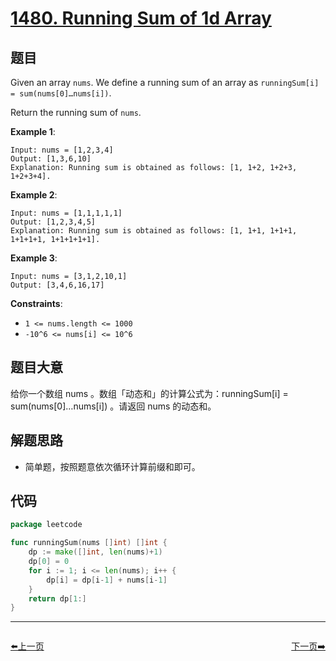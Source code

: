 # [1480. Running Sum of 1d Array](https://leetcode.com/problems/running-sum-of-1d-array/)

## 题目

Given an array `nums`. We define a running sum of an array as `runningSum[i] = sum(nums[0]…nums[i])`.

Return the running sum of `nums`.

**Example 1**:

```
Input: nums = [1,2,3,4]
Output: [1,3,6,10]
Explanation: Running sum is obtained as follows: [1, 1+2, 1+2+3, 1+2+3+4].

```

**Example 2**:

```
Input: nums = [1,1,1,1,1]
Output: [1,2,3,4,5]
Explanation: Running sum is obtained as follows: [1, 1+1, 1+1+1, 1+1+1+1, 1+1+1+1+1].

```

**Example 3**:

```
Input: nums = [3,1,2,10,1]
Output: [3,4,6,16,17]

```


**Constraints**:

- `1 <= nums.length <= 1000`
- `-10^6 <= nums[i] <= 10^6`

## 题目大意

给你一个数组 nums 。数组「动态和」的计算公式为：runningSum[i] = sum(nums[0]…nums[i]) 。请返回 nums 的动态和。


## 解题思路

- 简单题，按照题意依次循环计算前缀和即可。

## 代码

```go
package leetcode

func runningSum(nums []int) []int {
	dp := make([]int, len(nums)+1)
	dp[0] = 0
	for i := 1; i <= len(nums); i++ {
		dp[i] = dp[i-1] + nums[i-1]
	}
	return dp[1:]
}

```


----------------------------------------------
<div style="display: flex;justify-content: space-between;align-items: center;">
<p><a href="https://books.halfrost.com/leetcode/ChapterFour/1400~1499/1470.Shuffle-the-Array/">⬅️上一页</a></p>
<p><a href="https://books.halfrost.com/leetcode/ChapterFour/1400~1499/1482.Minimum-Number-of-Days-to-Make-m-Bouquets/">下一页➡️</a></p>
</div>

